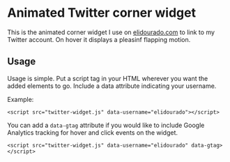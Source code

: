 # Animated Twitter corner widget

This is the animated corner widget I use on [elidourado.com](https://elidourado.com) to link to my Twitter account. On hover it displays a pleasinf flapping motion.

## Usage

Usage is simple. Put a script tag in your HTML wherever you want the added elements to go. Include a data attribute indicating your username.

Example:

`<script src="twitter-widget.js" data-username="elidourado"></script>`

You can add a `data-gtag` attribute if you would like to include Google Analytics tracking for hover and click events on the widget.

`<script src="twitter-widget.js" data-username="elidourado" data-gtag></script>`